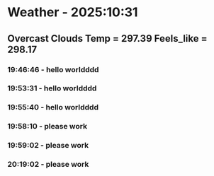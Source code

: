 # Weather - 2025:10:31
## Overcast Clouds	Temp = 297.39 Feels_like = 298.17


### 19:46:46 - hello worldddd

### 19:53:31 - hello worldddd

### 19:55:40 - hello worldddd

### 19:58:10 - please work

### 19:59:02 - please work

### 20:19:02 - please work


